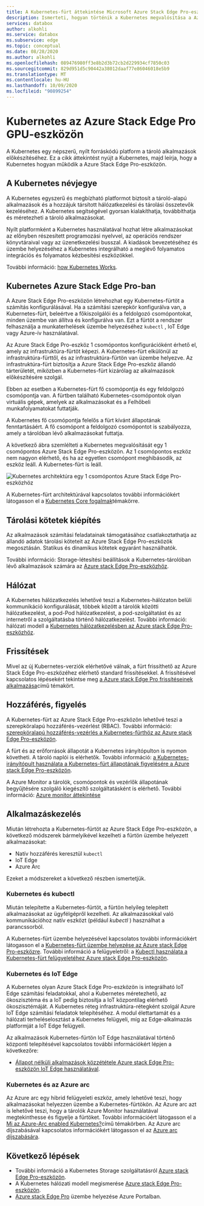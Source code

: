 ```yaml
---
title: A Kubernetes-fürt áttekintése Microsoft Azure Stack Edge Pro-eszközön | Microsoft Docs
description: Ismerteti, hogyan történik a Kubernetes megvalósítása a Azure Stack Edge Pro-eszközön.
services: databox
author: alkohli
ms.service: databox
ms.subservice: edge
ms.topic: conceptual
ms.date: 08/28/2020
ms.author: alkohli
ms.openlocfilehash: 089476980ff3e8b2d3b72cb2d229934cf7850c03
ms.sourcegitcommit: 829d951d5c90442a38012daaf77e86046018e5b9
ms.translationtype: MT
ms.contentlocale: hu-HU
ms.lasthandoff: 10/09/2020
ms.locfileid: "90899254"
---
```

# <a name="kubernetes-on-your-azure-stack-edge-pro-gpu-device"></a>Kubernetes az Azure Stack Edge Pro GPU-eszközön

A Kubernetes egy népszerű, nyílt forráskódú platform a tároló alkalmazások előkészítéséhez. Ez a cikk áttekintést nyújt a Kubernetes, majd leírja, hogy a Kubernetes hogyan működik a Azure Stack Edge Pro-eszközön. 

## <a name="about-kubernetes"></a>A Kubernetes névjegye 

A Kubernetes egyszerű és megbízható platformot biztosít a tároló-alapú alkalmazások és a hozzájuk társított hálózatkezelési és tárolási összetevők kezeléséhez. A Kubernetes segítségével gyorsan kialakíthatja, továbbíthatja és méretezheti a tároló alkalmazásokat.

Nyílt platformként a Kubernetes használatával hozhat létre alkalmazásokat az előnyben részesített programozási nyelvvel, az operációs rendszer könyvtáraival vagy az üzenetkezelési busszal. A kiadások bevezetéséhez és üzembe helyezéséhez a Kubernetes integrálható a meglévő folyamatos integrációs és folyamatos kézbesítési eszközökkel.

További információ: [how Kubernetes Works](https://www.youtube.com/watch?v=q1PcAawa4Bg&list=PLLasX02E8BPCrIhFrc_ZiINhbRkYMKdPT&index=2&t=0s).

## <a name="kubernetes-on-azure-stack-edge-pro"></a>Kubernetes Azure Stack Edge Pro-ban

A Azure Stack Edge Pro-eszközön létrehozhat egy Kubernetes-fürtöt a számítás konfigurálásával. Ha a számítási szerepkör konfigurálva van, a Kubernetes-fürt, beleértve a főkiszolgálói és a feldolgozó csomópontokat, minden üzembe van állítva és konfigurálva van. Ezt a fürtöt a rendszer felhasználja a munkaterhelések üzembe helyezéséhez `kubectl` , IoT Edge vagy Azure-ív használatával.

Az Azure Stack Edge Pro-eszköz 1 csomópontos konfigurációként érhető el, amely az infrastruktúra-fürtöt képezi. A Kubernetes-fürt elkülönül az infrastruktúra-fürttől, és az infrastruktúra-fürtön van üzembe helyezve. Az infrastruktúra-fürt biztosítja a Azure Stack Edge Pro-eszköz állandó tárterületét, miközben a Kubernetes-fürt kizárólag az alkalmazások előkészítésére szolgál. 

Ebben az esetben a Kubernetes-fürt fő csomópontja és egy feldolgozó csomópontja van. A fürtben található Kubernetes-csomópontok olyan virtuális gépek, amelyek az alkalmazásokat és a Felhőbeli munkafolyamatokat futtatják. 

A Kubernetes fő csomópontja felelős a fürt kívánt állapotának fenntartásáért. A fő csomópont a feldolgozó csomópontot is szabályozza, amely a tárolóban lévő alkalmazásokat futtatja. 

A következő ábra szemlélteti a Kubernetes megvalósítását egy 1 csomópontos Azure Stack Edge Pro-eszközön. Az 1 csomópontos eszköz nem nagyon elérhető, és ha az egyetlen csomópont meghibásodik, az eszköz leáll. A Kubernetes-fürt is leáll.

![Kubernetes architektúra egy 1 csomópontos Azure Stack Edge Pro-eszközhöz](media/azure-stack-edge-gpu-kubernetes-overview/kubernetes-architecture-1-node.png)

A Kubernetes-fürt architektúrával kapcsolatos további információkért látogasson el a [Kubernetes Core fogalmak](https://kubernetes.io/docs/concepts/architecture/)témakörre.


<!--The Kubernetes cluster control plane components make global decisions about the cluster. The control plane has:

- *kubeapiserver* that is the front end of the Kubernetes API and exposes the API.
- *etcd* that is a highly available key value store that backs up all the Kubernetes cluster data.
- *kube-scheduler* that makes scheduling decisions.
- *kube-controller-manager* that runs controller processes such as those for node controllers, replications controllers, endpoint controllers, and service account and token controllers. -->

## <a name="storage-volume-provisioning"></a>Tárolási kötetek kiépítés

Az alkalmazások számítási feladatainak támogatásához csatlakoztathatja az állandó adatok tárolási köteteit az Azure Stack Edge Pro-eszközök megosztásán. Statikus és dinamikus kötetek egyaránt használhatók. 

További információ: Storage-létesítési beállítások a Kubernetes-tárolóban lévő alkalmazások számára az [Azure stack Edge Pro-eszközhöz](azure-stack-edge-gpu-kubernetes-storage.md).

## <a name="networking"></a>Hálózat

A Kubernetes hálózatkezelés lehetővé teszi a Kubernetes-hálózaton belüli kommunikáció konfigurálását, többek között a tárolók közötti hálózatkezelést, a pod-Pod hálózatkezelést, a pod-szolgáltatást és az internetről a szolgáltatásba történő hálózatkezelést. További információ: hálózati modell a [Kubernetes hálózatkezelésben az Azure stack Edge Pro-eszközhöz](azure-stack-edge-gpu-kubernetes-networking.md).

## <a name="updates"></a>Frissítések

Mivel az új Kubernetes-verziók elérhetővé válnak, a fürt frissíthető az Azure Stack Edge Pro-eszközéhez elérhető standard frissítésekkel. A frissítésével kapcsolatos lépésekért tekintse meg [a Azure stack Edge Pro frissítéseinek alkalmazása](azure-stack-edge-gpu-install-update.md)című témakört.

## <a name="access-monitoring"></a>Hozzáférés, figyelés

A Kubernetes-fürt az Azure Stack Edge Pro-eszközön lehetővé teszi a szerepköralapú hozzáférés-vezérlést (RBAC). További információ: [szerepköralapú hozzáférés-vezérlés a Kubernetes-fürthöz az Azure stack Edge Pro-eszközön](azure-stack-edge-gpu-kubernetes-rbac.md).

A fürt és az erőforrások állapotát a Kubernetes irányítópulton is nyomon követheti. A tároló naplói is elérhetők. További információ: [a Kubernetes-irányítópult használata a Kubernetes-fürt állapotának figyelésére a Azure stack Edge Pro-eszközön](azure-stack-edge-gpu-monitor-kubernetes-dashboard.md).

A Azure Monitor a tárolók, csomópontok és vezérlők állapotának begyűjtésére szolgáló kiegészítő szolgáltatásként is elérhető. További információ: [Azure monitor áttekintése](../azure-monitor/overview.md)

<!--## Private container registry

Kubernetes on Azure Stack Edge Pro device allows for the private storage of your images by providing a local container registry.-->

## <a name="application-management"></a>Alkalmazáskezelés

Miután létrehozta a Kubernetes-fürtöt az Azure Stack Edge Pro-eszközön, a következő módszerek bármelyikével kezelheti a fürtön üzembe helyezett alkalmazásokat:

- Natív hozzáférés keresztül `kubectl`
- IoT Edge 
- Azure Arc

Ezeket a módszereket a következő részben ismertetjük.


### <a name="kubernetes-and-kubectl"></a>Kubernetes és kubectl

Miután telepítette a Kubernetes-fürtöt, a fürtön helyileg telepített alkalmazásokat az ügyfélgépről kezelheti. Az alkalmazásokkal való kommunikációhoz natív eszközt (például *kubectl* ) használhat a parancssorból. 

A Kubernetes-fürt üzembe helyezésével kapcsolatos további információkért látogasson el a [Kubernetes-fürt üzembe helyezése az Azure stack Edge Pro-eszközre](azure-stack-edge-gpu-create-kubernetes-cluster.md). További információ a felügyeletről: a [Kubectl használata a Kubernetes-fürt felügyeletéhez Azure stack Edge Pro-eszközön](azure-stack-edge-gpu-create-kubernetes-cluster.md).


### <a name="kubernetes-and-iot-edge"></a>Kubernetes és IoT Edge

A Kubernetes olyan Azure Stack Edge Pro-eszközön is integrálható IoT Edge számítási feladatokkal, ahol a Kubernetes méretezhető, az ökoszisztéma és a IoT pedig biztosítja a IoT központilag elérhető ökoszisztémáját. A Kubernetes réteg infrastruktúra-rétegként szolgál Azure IoT Edge számítási feladatok telepítéséhez. A modul élettartamát és a hálózati terheléselosztást a Kubernetes felügyeli, míg az Edge-alkalmazás platformját a IoT Edge felügyeli.

Az alkalmazások Kubernetes-fürtön IoT Edge használatával történő központi telepítésével kapcsolatos további információkért lépjen a következőre: 

- [Állapot nélküli alkalmazások közzététele Azure stack Edge Pro-eszközön IoT Edge használatával](azure-stack-edge-gpu-deploy-stateless-application-iot-edge-module.md).


### <a name="kubernetes-and-azure-arc"></a>Kubernetes és az Azure arc

Az Azure arc egy hibrid felügyeleti eszköz, amely lehetővé teszi, hogy alkalmazásokat helyezzen üzembe a Kubernetes-fürtökön. Az Azure arc azt is lehetővé teszi, hogy a tárolók Azure Monitor használatával megtekinthesse és figyelje a fürtöket. További információért látogasson el a [Mi az Azure-Arc enabled Kubernetes?](https://docs.microsoft.com/azure/azure-arc/kubernetes/overview)című témakörben. Az Azure arc díjszabásával kapcsolatos információkért látogasson el az [Azure arc díjszabására](https://azure.microsoft.com/services/azure-arc/#pricing).


## <a name="next-steps"></a>Következő lépések

- További információ a Kubernetes Storage szolgáltatásról [Azure stack Edge Pro-eszközön](azure-stack-edge-gpu-kubernetes-storage.md).
- A Kubernetes hálózati modell megismerése [Azure stack Edge Pro-eszközön](azure-stack-edge-gpu-kubernetes-networking.md).
- [Azure stack Edge Pro](azure-stack-edge-gpu-deploy-prep.md) üzembe helyezése Azure Portalban.
